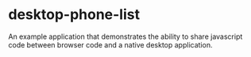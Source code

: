 desktop-phone-list
==================

An example application that demonstrates the ability to share javascript code between browser code and a native desktop application.
